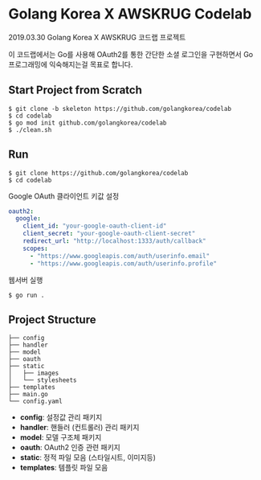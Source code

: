 # Golang Korea X AWSKRUG Codelab

2019.03.30 Golang Korea X AWSKRUG 코드랩 프로젝트

이 코드랩에서는 Go를 사용해 OAuth2를 통한 간단한 소셜 로그인을 구현하면서 Go 프로그래밍에 익숙해지는걸 목표로 합니다.  

## Start Project from Scratch

```console
$ git clone -b skeleton https://github.com/golangkorea/codelab
$ cd codelab
$ go mod init github.com/golangkorea/codelab
$ ./clean.sh
```

## Run

```console
$ git clone https://github.com/golangkorea/codelab
$ cd codelab
```

Google OAuth 클라이언트 키값 설정

```yaml
oauth2:
  google:
    client_id: "your-google-oauth-client-id"
    client_secret: "your-google-oauth-client-secret"
    redirect_url: "http://localhost:1333/auth/callback"
    scopes:
      - "https://www.googleapis.com/auth/userinfo.email"
      - "https://www.googleapis.com/auth/userinfo.profile"
```

웹서버 실행

```console
$ go run .
```

## Project Structure

```
├── config
├── handler
├── model
├── oauth
├── static
│   ├── images
│   └── stylesheets
├── templates
├── main.go
└── config.yaml
```

- **config**: 설정값 관리 패키지
- **handler**: 핸들러 (컨트롤러) 관리 패키지
- **model**: 모델 구조체 패키지 
- **oauth**: OAuth2 인증 관련 패키지
- **static**: 정적 파일 모음 (스타일시트, 이미지등)
- **templates**: 템플릿 파일 모음
